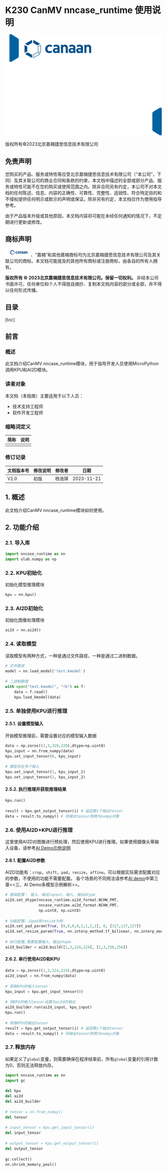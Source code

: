 # K230 CanMV nncase_runtime 使用说明

![cover](images/canaan-cover.png)

版权所有©2023北京嘉楠捷思信息技术有限公司

<div style="page-break-after:always"></div>

## 免责声明

您购买的产品、服务或特性等应受北京嘉楠捷思信息技术有限公司（“本公司”，下同）及其关联公司的商业合同和条款的约束，本文档中描述的全部或部分产品、服务或特性可能不在您的购买或使用范围之内。除非合同另有约定，本公司不对本文档的任何陈述、信息、内容的正确性、可靠性、完整性、适销性、符合特定目的和不侵权提供任何明示或默示的声明或保证。除非另有约定，本文档仅作为使用指导参考。

由于产品版本升级或其他原因，本文档内容将可能在未经任何通知的情况下，不定期进行更新或修改。

## 商标声明

![logo](images/logo.png)、“嘉楠”和其他嘉楠商标均为北京嘉楠捷思信息技术有限公司及其关联公司的商标。本文档可能提及的其他所有商标或注册商标，由各自的所有人拥有。

**版权所有 © 2023北京嘉楠捷思信息技术有限公司。保留一切权利。**
非经本公司书面许可，任何单位和个人不得擅自摘抄、复制本文档内容的部分或全部，并不得以任何形式传播。

<div style="page-break-after:always"></div>

## 目录

[toc]

## 前言

### 概述

此文档介绍CanMV nncase_runtime模块，用于指导开发人员使用MicroPython调用KPU和AI2D模块。

### 读者对象

本文档（本指南）主要适用于以下人员：

- 技术支持工程师
- 软件开发工程师

### 缩略词定义

| 简称 | 说明 |
| ---- | ---- |
|      |      |

### 修订记录

| 文档版本号 | 修改说明 | 修改者 | 日期       |
| ---------- | -------- | ------ | ---------- |
| V1.0       | 初版     | 杨浩琪 | 2023-11-21 |

## 1. 概述

此文档介绍CanMV nncase_runtime模块如何使用。

## 2. 功能介绍

### 2.1. 导入库

```Python
import nncase_runtime as nn
import ulab.numpy as np
```

### 2.2. KPU初始化

初始化模型推理模块

```Python
kpu = nn.kpu()
```

### 2.3. AI2D初始化

初始化图像处理模块

```Python
ai2d = nn.ai2d()
```

### 2.4. 读取模型

读取模型有两种方式，一种是通过文件路径，一种是通过二进制数据。

```Python
# 文件路径
model = nn.load_model('test.kmodel')

# 二进制数据
with open("test.kmodel", "rb") as f:
    data = f.read()
    kpu.load_kmodel(data)
```

### 2.5. 单独使用KPU进行推理

#### 2.5.1. 设置模型输入

开始模型推理前，需要设置对应的模型输入数据

```Python
data = np.zeros((1,3,320,320),dtype=np.uint8)
kpu_input = nn.from_numpy(data)
kpu.set_input_tensor(0, kpu_input)

# 模型存在多个输入
kpu.set_input_tensor(1, kpu_input_1)
kpu.set_input_tensor(2, kpu_input_2)
```

#### 2.5.2. 执行推理并获取推理结果

```Python
kpu.run()

result = kpu.get_output_tensor(i) # 返回第i个输出tensor
data = result.to_numpy() # 将输出tensor转换为numpy对象
```

### 2.6. 使用AI2D+KPU进行推理

这里使用AI2D对图像进行预处理，然后使用KPU进行推理。如果使用摄像头等输入设备，请参考[AI Demo示例说明](../example/K230_CanMV_AI_Demo示例说明.md#14-nncase使用ai2d)

#### 2.6.1. 配置AI2D参数

AI2D功能有：`crop`，`shift`，`pad`，`resize`，`affine`。可以根据实际需求配置对应的参数，不使用的功能不需要配置。
各个场景的不同用法请参考[AI demo](../example/K230_CanMV_AI_Demo示例说明.md)中第三章<<三、AI Demo多模型示例解析>>。

```Python
# 基础配置： 输入、输出layout，输入、输出dtype
ai2d.set_dtype(nncase_runtime.ai2d_format.NCHW_FMT,
               nncase_runtime.ai2d_format.NCHW_FMT, 
               np.uint8, np.uint8)
             
# 功能配置，以pad和resize为例
ai2d.set_pad_param(True, [0,0,0,0,1,1,2,2], 0, [127,127,127])
ai2d.set_resize_param(True, nn.interp_method.tf_bilinear, nn.interp_mode.half_pixel)

# 执行配置,需要配置输入、输出shape
ai2d_builder = ai2d.build([1,3,224,224], [1,3,256,256])
```

#### 2.6.2. 串行使用AI2D和KPU

```Python
data = np.zeros((1,3,224,224),dtype=np.uint8)
ai2d_input = nn.from_numpy(data)

# 获取KPU的输入tensor
kpu_input = kpu.get_input_tensor(0)

# 将KPU的输入tensor设置为ai2d的输出
ai2d_builder.run(ai2d_input, kpu_input)
kpu.run()

# 获取KPU的输出tensor
result = kpu.get_output_tensor(i) # 返回第i个输出tensor
data = result.to_numpy() # 将输出tensor转换为numpy对象
```

### 2.7. 释放内存

如果定义了`global`变量，则需要确保在程序结束前，所有`global`变量的引用计数为0，否则无法释放内存。

```Python
import nncase_runtime as nn
import gc

del kpu
del ai2d
del ai2d_builder

# tensor = nn.from_numpy()
del tensor

# input_tensor = kpu.get_input_tensor(i)
del input_tensor

# output_tensor = kpu.get_output_tensor(i)
del output_tensor

gc.collect()
nn.shrink_memory_pool()
```
